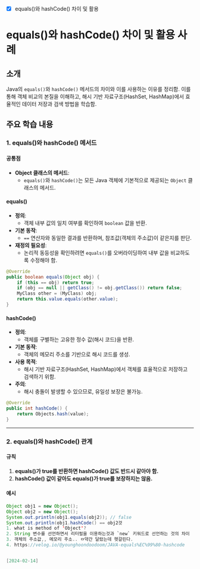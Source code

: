 - [x] equals()와 hashCode() 차이 및 활용

# equals()와 hashCode() 차이 및 활용 사례

## 소개
Java의 `equals()`와 `hashCode()` 메서드의 차이와 이를 사용하는 이유를 정리함. 이를 통해 객체 비교의 본질을 이해하고, 해시 기반 자료구조(HashSet, HashMap)에서 효율적인 데이터 저장과 검색 방법을 학습함.

## 주요 학습 내용

### 1. equals()와 hashCode() 메서드

#### 공통점
- **Object 클래스의 메서드**:
  - `equals()`와 `hashCode()`는 모든 Java 객체에 기본적으로 제공되는 `Object` 클래스의 메서드.

#### equals()
- **정의**:
  - 객체 내부 값의 일치 여부를 확인하여 `boolean` 값을 반환.
- **기본 동작**:
  - `==` 연산자와 동일한 결과를 반환하며, 참조값(객체의 주소값)이 같은지를 판단.
- **재정의 필요성**:
  - 논리적 동등성을 확인하려면 `equals()`를 오버라이딩하여 내부 값을 비교하도록 수정해야 함.

```java
@Override
public boolean equals(Object obj) {
    if (this == obj) return true;
    if (obj == null || getClass() != obj.getClass()) return false;
    MyClass other = (MyClass) obj;
    return this.value.equals(other.value);
}
```

#### hashCode()
- **정의**:
  - 객체를 구별하는 고유한 정수 값(해시 코드)을 반환.
- **기본 동작**:
  - 객체의 메모리 주소를 기반으로 해시 코드를 생성.
- **사용 목적**:
  - 해시 기반 자료구조(HashSet, HashMap)에서 객체를 효율적으로 저장하고 검색하기 위함.
- **주의**:
  - 해시 충돌이 발생할 수 있으므로, 유일성 보장은 불가능.

```java
@Override
public int hashCode() {
    return Objects.hash(value);
}
```

---

### 2. equals()와 hashCode() 관계

#### 규칙
1. **equals()가 true를 반환하면 hashCode() 값도 반드시 같아야 함.**
2. **hashCode() 값이 같아도 equals()가 true를 보장하지는 않음.**

#### 예시
```java
Object obj1 = new Object();
Object obj2 = new Object();
System.out.println(obj1.equals(obj2)); // false
System.out.println(obj1.hashCode() == obj2것
1. what is method of 'Object'?
2. String 변수를 선언하면서 리터럴을 이용하는것과 `new` 키워드로 선언하는 것의 차이
3. 객체의 주소값,, 메모리 주소.. ㅁ약간 달랐는데 헷갈린다. 
4. https://velog.io/@younghoondoodoom/JAVA-equals%EC%99%80-hashcode    > 여기 이해못하겠다..


[2024-02-14]
